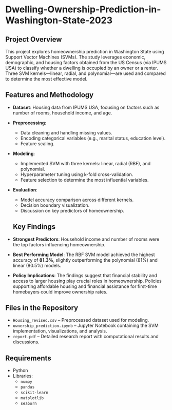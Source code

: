 # Dwelling-Ownership-Prediction-in-Washington-State-2023

## Project Overview
This project explores homeownership prediction in Washington State using Support Vector Machines (SVMs). The study leverages economic, demographic, and housing factors obtained from the US Census (via IPUMS USA) to classify whether a dwelling is occupied by an owner or a renter. Three SVM kernels—linear, radial, and polynomial—are used and compared to determine the most effective model.

##  Features and Methodology
- **Dataset**: Housing data from IPUMS USA, focusing on factors such as number of rooms, household income, and age.
- **Preprocessing**:
  - Data cleaning and handling missing values.
  - Encoding categorical variables (e.g., marital status, education level).
  - Feature scaling.
- **Modeling**:
  - Implemented SVM with three kernels: linear, radial (RBF), and polynomial.
  - Hyperparameter tuning using k-fold cross-validation.
  - Feature selection to determine the most influential variables.
- **Evaluation**:
  - Model accuracy comparison across different kernels.
  - Decision boundary visualization.
  - Discussion on key predictors of homeownership.
 
  ## Key Findings
- **Strongest Predictors**: Household income and number of rooms were the top factors influencing homeownership.
- **Best Performing Model**: The RBF SVM model achieved the highest accuracy of **81.3%**, slightly outperforming the polynomial (81%) and linear (80.5%) models.
- **Policy Implications**: The findings suggest that financial stability and access to larger housing play crucial roles in homeownership. Policies supporting affordable housing and financial assistance for first-time homebuyers could improve ownership rates.

## Files in the Repository
- `Housing_revised.csv` – Preprocessed dataset used for modeling.
- `ownership_prediction.ipynb` – Jupyter Notebook containing the SVM implementation, visualizations, and analysis.
- `report.pdf` – Detailed research report with computational results and discussions.

## Requirements
- Python 
- Libraries:
  - `numpy`
  - `pandas`
  - `scikit-learn`
  - `matplotlib`
  - `seaborn`

